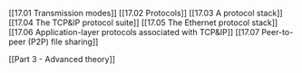 [[17.01 Transmission modes]]
[[17.02 Protocols]]
[[17.03 A protocol stack]]
[[17.04 The TCP&IP protocol suite]]
[[17.05 The Ethernet protocol stack]]
[[17.06 Application-layer protocols associated with TCP&IP]]
[[17.07 Peer-to-peer (P2P) file sharing]]

[[Part 3 - Advanced theory]]